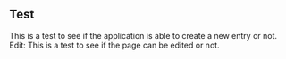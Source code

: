 ## Test

This is a test to see if the application is able to create a new entry or not.
Edit: This is a test to see if the page can be edited or not.